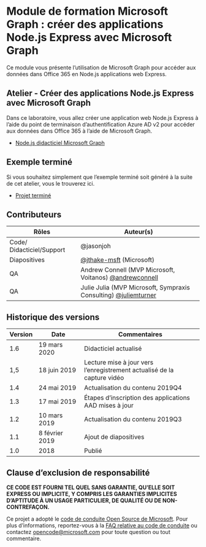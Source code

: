 # <a name="microsoft-graph-training-module---build-nodejs-express-apps-with-microsoft-graph"></a>Module de formation Microsoft Graph : créer des applications Node.js Express avec Microsoft Graph

Ce module vous présente l’utilisation de Microsoft Graph pour accéder aux données dans Office 365 en Node.js applications web Express.

## <a name="lab---build-nodejs-express-apps-with-microsoft-graph"></a>Atelier - Créer des applications Node.js Express avec Microsoft Graph

Dans ce laboratoire, vous allez créer une application web Node.js Express à l’aide du point de terminaison d’authentification Azure AD v2 pour accéder aux données dans Office 365 à l’aide de Microsoft Graph.

- [Node.js didacticiel Microsoft Graph](https://docs.microsoft.com/graph/training/node-tutorial)

## <a name="completed-sample"></a>Exemple terminé

Si vous souhaitez simplement que l’exemple terminé soit généré à la suite de cet atelier, vous le trouverez ici.

- [Projet terminé](demo)

## <a name="contributors"></a>Contributeurs

|           Rôles            |                                           Auteur(s)                                           |
| -------------------------- | --------------------------------------------------------------------------------------------- |
| Code/ Didacticiel/Support | @jasonjoh [](//github.com/jasonjoh)                                 |
| Diapositives                     | [@jthake-msft](//github.com/jthake-msft) (Microsoft)                             |
| QA                         | Andrew Connell (MVP Microsoft, Voitanos) [@andrewconnell](//github.com/andrewconnell)         |
| QA                         | Julie Julia (MVP Microsoft, Sympraxis Consulting) [@juliemturner](//github.com/juliemturner) |

## <a name="version-history"></a>Historique des versions

| Version |       Date       |                     Commentaires                     |
| ------- | ---------------- | ------------------------------------------------ |
| 1.6     | 19 mars 2020   | Didacticiel actualisé                               |
| 1,5     | 18 juin 2019    | Lecture mise à jour vers l’enregistrement actualisé de la capture vidéo |
| 1.4     | 24 mai 2019     | Actualisation du contenu 2019Q4                           |
| 1.3     | 17 mai 2019     | Étapes d’inscription des applications AAD mises à jour               |
| 1.2     | 10 mars 2019   | Actualisation du contenu 2019Q3                           |
| 1.1     | 8 février 2019 | Ajout de diapositives                                     |
| 1.0     | 2018             | Publié                                        |

## <a name="disclaimer"></a>Clause d’exclusion de responsabilité

**CE CODE EST  FOURNI TEL QUEL SANS GARANTIE, QU’ELLE SOIT EXPRESS OU IMPLICITE, Y COMPRIS LES GARANTIES IMPLICITES D’APTITUDE À UN USAGE PARTICULIER, DE QUALITÉ OU DE NON-CONTREFAÇON.**

Ce projet a adopté le [code de conduite Open Source de Microsoft](https://opensource.microsoft.com/codeofconduct/). Pour plus d’informations, reportez-vous à la [FAQ relative au code de conduite](https://opensource.microsoft.com/codeofconduct/faq/) ou contactez [opencode@microsoft.com](mailto:opencode@microsoft.com) pour toute question ou tout commentaire.
